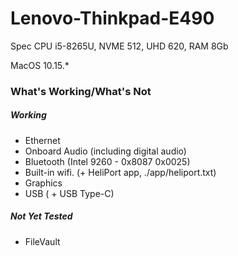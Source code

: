 # Lenovo-Thinkpad-E490

 Spec CPU i5-8265U, NVME 512, UHD 620, RAM 8Gb  

MacOS 10.15.* 


### What's Working/What's Not

##### Working
- Ethernet
- Onboard Audio (including digital audio)
- Bluetooth (Intel 9260 - 0x8087 0x0025) 
- Built-in wifi. (+ HeliPort app, ./app/heliport.txt)
- Graphics
- USB ( + USB Type-C)


##### Not Yet Tested
- FileVault
